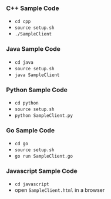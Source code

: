 ### C++ Sample Code
* `cd cpp`
* `source setup.sh`
* `./SampleClient`

### Java Sample Code
* `cd java`
* `source setup.sh`
* `java SampleClient`

### Python Sample Code
* `cd python`
* `source setup.sh`
* `python SampleClient.py`

### Go Sample Code
* `cd go`
* `source setup.sh`
* `go run SampleClient.go`

### Javascript Sample Code
* `cd javascript`
* open `SampleClient.html` in a browser
